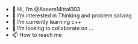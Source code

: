 - 👋 Hi, I’m @AseemMittal003
- 👀 I’m interested in Thinking and problem solving
- 🌱 I’m currently learning c++
- 💞️ I’m looking to collaborate on ...
- 📫 How to reach me 

<!---
AseemMittal003/AseemMittal003 is a ✨ special ✨ repository because its `README.md` (this file) appears on your GitHub profile.
You can click the Preview link to take a look at your changes.
--->
